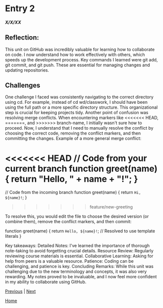 # Entry 2
##### X/X/XX
## Reflection:
This unit on GitHub was incredibly valuable for learning how to collaborate on code. I now understand how to work effectively with others, which speeds up the development process. Key commands I learned were git add, git commit, and git push. These are essential for managing changes and updating repositories.
## Challenges
One challenge I faced was consistently navigating to the correct directory using cd. For example, instead of cd wd/classwork, I should have been using the full path or a more specific directory structure. This organizational step is crucial for keeping projects tidy.
Another point of confusion was resolving merge conflicts. When encountering markers like <<<<<<< HEAD, =======, and >>>>>>> branch-name, I initially wasn't sure how to proceed. Now, I understand that I need to manually resolve the conflict by choosing the correct code, removing the conflict markers, and then committing the changes.
Example of a more general merge conflict:


<<<<<<< HEAD
// Code from your current branch
function greet(name) {
  return "Hello, " + name + "!";
}
=======
// Code from the incoming branch
function greet(name) {
  return `Hi, ${name}!`;
}
>>>>>>> feature/new-greeting


To resolve this, you would edit the file to choose the desired version (or combine them), remove the conflict markers, and then commit:


function greet(name) {
  return `Hello, ${name}!`; // Resolved to use template literals
}


Key takeaways:
Detailed Notes: I've learned the importance of thorough note-taking to avoid forgetting crucial details.
Resource Review: Regularly reviewing course materials is essential.
Collaborative Learning: Asking for help from peers is a valuable resource.
Patience: Coding can be challenging, and patience is key.
Concluding Remarks:
While this unit was challenging due to the new terminology and concepts, it was also very rewarding. My notes proved to be invaluable, and I now feel more confident in my ability to collaborate using GitHub.



[Previous](entry01.md) | [Next](entry03.md)

[Home](../README.md)
